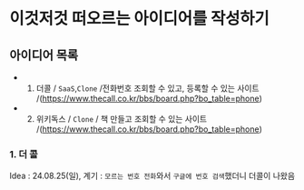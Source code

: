 # 이것저것 떠오르는 아이디어를 작성하기


## 아이디어 목록
- 1. 더콜 / `SaaS`,`Clone` /전화번호 조회할 수 있고, 등록할 수 있는 사이트 /(https://www.thecall.co.kr/bbs/board.php?bo_table=phone)
- 2. 위키독스 / `Clone` / 책 만들고 조회할 수 있는 사이트 /(https://www.thecall.co.kr/bbs/board.php?bo_table=phone)


### 1. 더 콜
Idea : 24.08.25(일), 
계기 : `모르는 번호 전화`와서 `구글에 번호 검색`했더니 더콜이 나왔음

